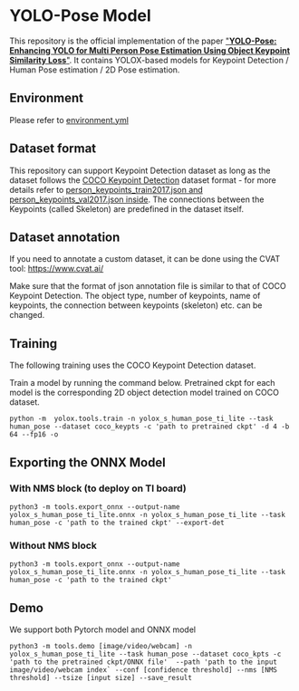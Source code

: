 # YOLO-Pose Model
This repository is the official implementation of the paper ["**YOLO-Pose: Enhancing YOLO for Multi Person Pose Estimation Using Object
Keypoint Similarity Loss**"](https://arxiv.org/pdf/2204.06806.pdf). It contains YOLOX-based models for Keypoint Detection / Human Pose estimation / 2D Pose estimation.

## Environment

Please refer to [environment.yml](environment.yml)

## Dataset format
This repository can support Keypoint Detection dataset as long as the dataset follows the [COCO Keypoint Detection](https://cocodataset.org/#keypoints-2017) dataset format - for more details refer to [person_keypoints_train2017.json and person_keypoints_val2017.json inside](http://images.cocodataset.org/annotations/annotations_trainval2017.zip). The connections between the Keypoints (called Skeleton) are predefined in the dataset itself. 

## Dataset annotation
If you need to annotate a custom dataset, it can be done using the CVAT tool: https://www.cvat.ai/

Make sure that the format of json annotation file is similar to that of COCO Keypoint Detection. The object type, number of keypoints, name of keypoints, the connection between keypoints (skeleton) etc. can be changed.

## Training
The following training uses the COCO Keypoint Detection dataset. 

Train a model by running the command below. Pretrained ckpt for each model is the corresponding 2D object detection model trained on COCO dataset.

```
python -m  yolox.tools.train -n yolox_s_human_pose_ti_lite --task human_pose --dataset coco_keypts -c 'path to pretrained ckpt' -d 4 -b 64 --fp16 -o 
```

## Exporting the ONNX Model

### With NMS block (to deploy on TI board)

```
python3 -m tools.export_onnx --output-name yolox_s_human_pose_ti_lite.onnx -n yolox_s_human_pose_ti_lite --task human_pose -c 'path to the trained ckpt' --export-det
```

### Without NMS block

```
python3 -m tools.export_onnx --output-name yolox_s_human_pose_ti_lite.onnx -n yolox_s_human_pose_ti_lite --task human_pose -c 'path to the trained ckpt'
```

## Demo

We support both Pytorch model and ONNX model

```
python3 -m tools.demo [image/video/webcam] -n yolox_s_human_pose_ti_lite --task human_pose --dataset coco_kpts -c 'path to the pretrained ckpt/ONNX file'  --path 'path to the input image/video/webcam index` --conf [confidence threshold] --nms [NMS threshold] --tsize [input size] --save_result
```

<!-- python3 tools/export_onnx.py --output-name yolox_s_human_pose_ti_lite.onnx -n yolox_s_human_pose_ti_lite --task human_pose -c pretrained_models/yolox-s-ti-lite_39p1_57p9_checkpoint.pth

python -m tools.export_onnx --output-name yolox_s_pose_ti_lite_640_20220301_checkpoint.onnx -n yolox_s_human_pose_ti_lite --task human_pose -c yolox_s_pose_ti_lite_640_20220301_checkpoint.pth

python -m tools.demo image -n yolox_s_human_pose_ti_lite -c yolox_s_pose_ti_lite_640_20220301_checkpoint.pth --path icms.jpg --conf 0.25 --nms 0.45 --tsize 640 --save_result --dataset coco_kpts --task human_pose

python -m tools.demo image -n yolox_s_human_pose_ti_lite -c yolox_s_pose_ti_lite_640_20220301_checkpoint.onnx --path icms.jpg --conf 0.25 --nms 0.45 --tsize 640 --save_result --dataset coco_kpts --task human_pose

python -m tools.demo image -n yolox_s_human_pose_ti_lite -c yolox_s_pose_ti_lite_640_20220301_checkpoint.pth --path icms.jpg --conf 0.25 --nms 0.45 --tsize 640 --save_result --dataset coco_kpts --task human_pose -->